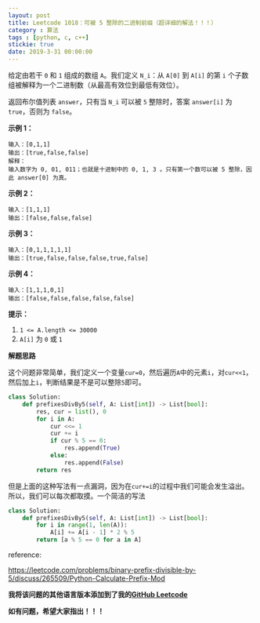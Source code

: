 ```yaml
---
layout: post
title: Leetcode 1018：可被 5 整除的二进制前缀（超详细的解法！！！）
category : 算法
tags : [python, c, c++]
stickie: true
date: 2019-3-31 00:00:00
---
```


给定由若干 `0` 和 `1` 组成的数组 `A`。我们定义 `N_i`：从 `A[0]` 到 `A[i]` 的第 `i` 个子数组被解释为一个二进制数（从最高有效位到最低有效位）。

返回布尔值列表 `answer`，只有当 `N_i` 可以被 `5` 整除时，答案 `answer[i]` 为 `true`，否则为 `false`。

**示例 1：**

```
输入：[0,1,1]
输出：[true,false,false]
解释：
输入数字为 0, 01, 011；也就是十进制中的 0, 1, 3 。只有第一个数可以被 5 整除，因此 answer[0] 为真。
```

**示例 2：**

```
输入：[1,1,1]
输出：[false,false,false]
```

**示例 3：**

```
输入：[0,1,1,1,1,1]
输出：[true,false,false,false,true,false]
```

**示例 4：**

```
输入：[1,1,1,0,1]
输出：[false,false,false,false,false]
```

**提示：**

1. `1 <= A.length <= 30000`
2. `A[i]` 为 `0` 或 `1`

**解题思路**

这个问题非常简单，我们定义一个变量`cur=0`，然后遍历`A`中的元素`i`，对`cur<<1`，然后加上`i`，判断结果是不是可以整除`5`即可。

```python
class Solution:
    def prefixesDivBy5(self, A: List[int]) -> List[bool]:
        res, cur = list(), 0
        for i in A:
            cur <<= 1
            cur += i
            if cur % 5 == 0:
                res.append(True)
            else:
                res.append(False)
        return res
```

但是上面的这种写法有一点漏洞，因为在`cur+=i`的过程中我们可能会发生溢出。所以，我们可以每次都取摸。一个简洁的写法

```python
class Solution:
    def prefixesDivBy5(self, A: List[int]) -> List[bool]:
        for i in range(1, len(A)):
            A[i] += A[i - 1] * 2 % 5
        return [a % 5 == 0 for a in A]
```

reference:

https://leetcode.com/problems/binary-prefix-divisible-by-5/discuss/265509/Python-Calculate-Prefix-Mod

**我将该问题的其他语言版本添加到了我的[GitHub Leetcode](https://github.com/luliyucoordinate/Leetcode)**

**如有问题，希望大家指出！！！**